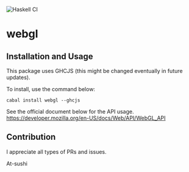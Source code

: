 ![Haskell CI](https://github.com/At-sushi/haskell-webgl/actions/workflows/haskell.yml/badge.svg)

# webgl

## Installation and Usage

This package uses GHCJS (this might be changed eventually in future updates).

To install, use the command below:

```
cabal install webgl --ghcjs
```

See the official document below for the API usage.
https://developer.mozilla.org/en-US/docs/Web/API/WebGL_API

## Contribution

I appreciate all types of PRs and issues.

At-sushi
